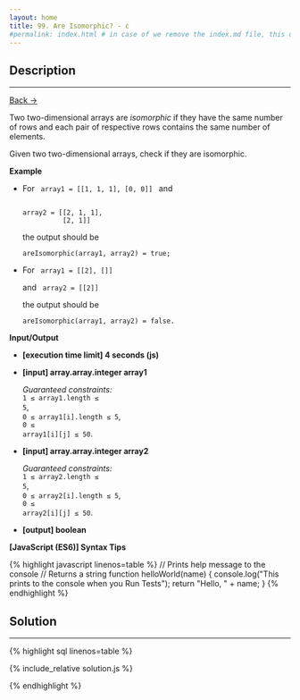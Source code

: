```yaml
---
layout: home
title: 99. Are Isomorphic? - c
#permalink: index.html # in case of we remove the index.md file, this doc will be the index page
---
```


<div class="row">
<div class="columnStmt" markdown="1">

## Description

---

[Back -> ](../README.md)

Two two-dimensional arrays are _isomorphic_ if they have the same number of rows and each pair of respective rows contains the same number of elements.

Given two two-dimensional arrays, check if they are isomorphic.

**Example**

- For
  <code type='preformat'>
  array1 = [[1, 1, 1],
  [0, 0]]
  </code>
  and

  <code type='preformat'>
  array2 = [[2, 1, 1],
            [2, 1]]
  </code>

  the output should be

  <code>areIsomorphic(array1, array2) = true;</code>

- For
  <code type='preformat'>
  array1 = [[2],
  []]
  </code>

  and
  <code type='preformat'>
  array2 = [[2]]
  </code>

  the output should be

  <code>areIsomorphic(array1, array2) = false.</code>

**Input/Output**

- **[execution time limit] 4 seconds (js)**

- **[input] array.array.integer array1**

  _Guaranteed constraints:_<br>
  <code>1 ≤ array1.length ≤ 5</code>,<br> <code>0 ≤ array1[i].length ≤ 5</code>,<br> <code>0 ≤ array1[i][j] ≤ 50</code>.

* **[input] array.array.integer array2**

  _Guaranteed constraints:_<br>
  <code>1 ≤ array2.length ≤ 5</code>,<br> <code>0 ≤ array2[i].length ≤ 5</code>,<br> <code>0 ≤ array2[i][j] ≤ 50</code>.

* **[output] boolean**

**[JavaScript (ES6)] Syntax Tips**

{% highlight javascript linenos=table %}
// Prints help message to the console
// Returns a string
function helloWorld(name) {
console.log("This prints to the console when you Run Tests");
return "Hello, " + name;
}
{% endhighlight %}

</div>
<div class="columnSol" markdown="1">

## Solution

---

{% highlight sql linenos=table %}

{% include_relative solution.js %}

{% endhighlight %}

</div>
</div>
